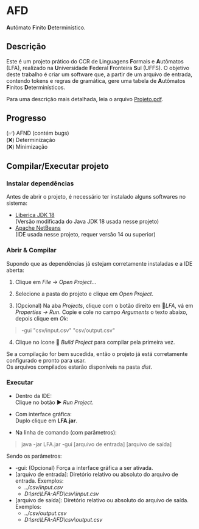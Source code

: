 # AFD
**A**utômato **F**inito **D**eterminístico.

## Descrição
Este é um projeto prático do CCR de **L**inguagens **F**ormais e **A**utômatos (LFA), realizado na **U**niversidade **F**ederal **F**ronteira **S**ul (UFFS).
O objetivo deste trabalho é criar um software que, a partir de um arquivo de entrada, contendo tokens e regras de gramática, gere uma tabela de **A**utômatos **F**initos **D**eterminísticos.

Para uma descrição mais detalhada, leia o arquivo [Projeto.pdf](https://github.com/chrisGrando/LFA-AFD/blob/main/Projeto.pdf).

## Progresso
(✅) AFND (contém bugs) <br>
(❌) Determinização <br>
(❌) Minimização

## Compilar/Executar projeto

### Instalar dependências
Antes de abrir o projeto, é necessário ter instalado alguns softwares no sistema:

- [Liberica JDK 18](https://bell-sw.com/pages/downloads/#/java-18-current) <br>
(Versão modificada do Java JDK 18 usada nesse projeto)
- [Apache NetBeans](https://netbeans.apache.org/download/index.html) <br>
(IDE usada nesse projeto, requer versão 14 ou superior)

### Abrir & Compilar
Supondo que as dependências já estejam corretamente instaladas e a IDE aberta:

1. Clique em *File -> Open Project...*

2. Selecione a pasta do projeto e clique em *Open Project*.

3. (Opcional) Na aba *Projects*, clique com o botão direito em 🍵*LFA*, vá em *Properties -> Run*.
Copie e cole no campo *Arguments* o texto abaixo, depois clique em *Ok*:

> -gui "csv/input.csv" "csv/output.csv"

4. Clique no ícone 🔨 *Build Project* para compilar pela primeira vez.

Se a compilação for bem sucedida, então o projeto já está corretamente configurado e pronto para usar.<br>
Os arquivos compilados estarão disponíveis na pasta *dist*.

### Executar

- Dentro da IDE:<br>
Clique no botão ▶️ *Run Project*.

- Com interface gráfica:<br>
Duplo clique em **LFA.jar**.

- Na linha de comando (com parâmetros):
> java -jar LFA.jar -gui [arquivo de entrada] [arquivo de saída]

Sendo os parâmetros:
- -gui: (Opcional) Força a interface gráfica a ser ativada.
- [arquivo de entrada]: Diretório relativo ou absoluto do arquivo de entrada. Exemplos:
	- *../csv/input.csv*
	- *D:\src\LFA-AFD\csv\input.csv*
- [arquivo de saída]: Diretório relativo ou absoluto do arquivo de saída. Exemplos:
	- *../csv/output.csv*
	- *D:\src\LFA-AFD\csv\output.csv*
